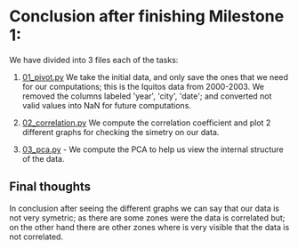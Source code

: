 # Conclusion after finishing Milestone 1:

We have divided into 3 files each of the tasks:

1. [01_pivot.py](https://github.com/CarlosCordoba96/Machine-Learning-techniques/blob/master/Activity1/01_pivot.py)
We take the initial data, and only save the ones that we need for our computations; this is the Iquitos data from 2000-2003. We removed the columns labeled 'year', 'city', 'date'; and converted not valid values into NaN for future computations.

2. [02_correlation.py](https://github.com/CarlosCordoba96/Machine-Learning-techniques/blob/master/Activity1/02_correlation.py)
 We compute the correlation coefficient and plot 2 different graphs for checking the simetry on our data.

3. [03_pca.py](https://github.com/CarlosCordoba96/Machine-Learning-techniques/blob/master/Activity1/03_pca.py) - We compute the PCA to help us view the internal structure of the data.

## Final thoughts

In conclusion after seeing the different graphs we can say that our data is not very symetric; as there are some zones were the data is correlated but; on the other hand there are other zones where is very visible that the data is not correlated.
